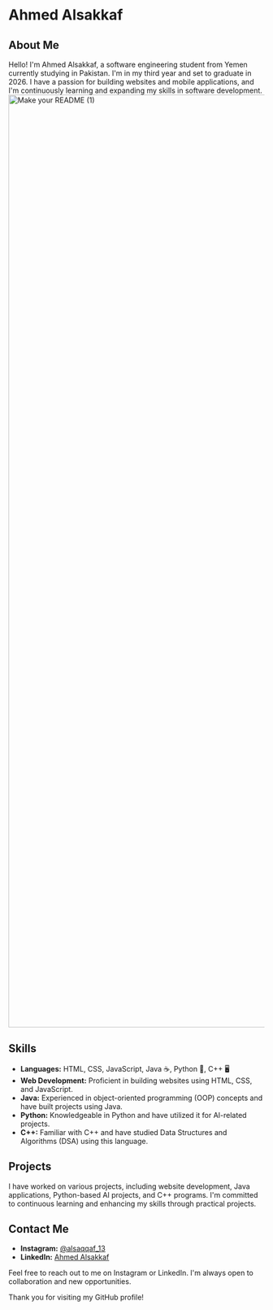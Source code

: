 # Ahmed Alsakkaf

## About Me
Hello! I'm Ahmed Alsakkaf, a software engineering student from Yemen currently studying in Pakistan. I'm in my third year and set to graduate in 2026. I have a passion for building websites and mobile applications, and I'm continuously learning and expanding my skills in software development.
<img width="1834" alt="Make your README (1)" src="https://github.com/AhmedAlsakkaf/AhmedAlsakkaf/assets/119998632/2ceb4c14-2669-4c5e-8255-a231d78bcee2">



## Skills
- **Languages:** HTML, CSS, JavaScript, Java ☕️, Python 🐍, C++ 🖥️
- **Web Development:** Proficient in building websites using HTML, CSS, and JavaScript.
- **Java:** Experienced in object-oriented programming (OOP) concepts and have built projects using Java.
- **Python:** Knowledgeable in Python and have utilized it for AI-related projects.
- **C++:** Familiar with C++ and have studied Data Structures and Algorithms (DSA) using this language.

## Projects
I have worked on various projects, including website development, Java applications, Python-based AI projects, and C++ programs. I'm committed to continuous learning and enhancing my skills through practical projects.

## Contact Me
- **Instagram:** [@alsaqqaf_13](https://www.instagram.com/alsaqqaf_13/)
- **LinkedIn:** [Ahmed Alsakkaf](https://www.linkedin.com/in/ahmed-alsakkaf/)

Feel free to reach out to me on Instagram or LinkedIn. I'm always open to collaboration and new opportunities.

Thank you for visiting my GitHub profile!
